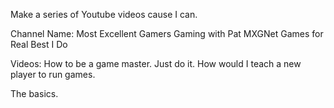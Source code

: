 Make a series of Youtube videos cause I can.

Channel Name:
    Most Excellent Gamers
    Gaming with Pat
    MXGNet
    Games for Real
    Best I Do

Videos:
How to be a game master.
Just do it.
How would I teach a new player to run games.

The basics.